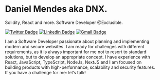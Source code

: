 # Daniel Mendes aka DNX.

Solidity, React and more. Software Developer @Exclusible.

[![Twitter Badge](https://img.shields.io/badge/-@dnxdotdev-blue?style=flat-square&labelColor=blue&logo=twitter&logoColor=white&link=https://twitter.com/dnxdotdev)](https://twitter.com/dnxdotdev) 
[![Linkedin Badge](https://img.shields.io/badge/-Daniel%20Mendes-blue?style=flat-square&logo=Linkedin&logoColor=white&link=https://www.linkedin.com/in/nunodanielmendes/)](https://www.linkedin.com/in/nunodanielmendes/) 
[![Gmail Badge](https://img.shields.io/badge/-nunodanielmendes22@gmail.com-blue?style=flat-square&logo=Gmail&logoColor=white&link=mailto:nunodanielmendes22@gmail.com)](mailto:nunodanielmendes22@gmail.com)

I am a Software Developer passionate about planning and implementing modern and secure websites.
I am ready for challenges with different requirements, as it is always important for me not to resort to standard solutions, but to develop an appropriate concept.
I have experience with React, JavaScript, TypeScript, NodeJs, NextJS and I am focused on building products with high-performance, scalability and security features. If you have a challenge for me: let’s talk!
